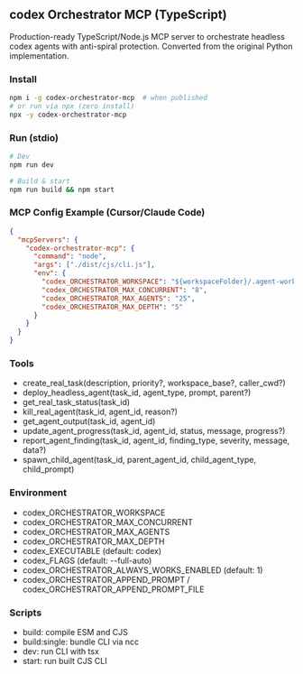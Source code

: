 ## codex Orchestrator MCP (TypeScript)

Production-ready TypeScript/Node.js MCP server to orchestrate headless codex agents with anti-spiral protection. Converted from the original Python implementation.

### Install

```bash
npm i -g codex-orchestrator-mcp  # when published
# or run via npx (zero install)
npx -y codex-orchestrator-mcp
```

### Run (stdio)

```bash
# Dev
npm run dev

# Build & start
npm run build && npm start
```

### MCP Config Example (Cursor/Claude Code)

```json
{
  "mcpServers": {
    "codex-orchestrator-mcp": {
      "command": "node",
      "args": ["./dist/cjs/cli.js"],
      "env": {
        "codex_ORCHESTRATOR_WORKSPACE": "${workspaceFolder}/.agent-workspace",
        "codex_ORCHESTRATOR_MAX_CONCURRENT": "8",
        "codex_ORCHESTRATOR_MAX_AGENTS": "25",
        "codex_ORCHESTRATOR_MAX_DEPTH": "5"
      }
    }
  }
}
```

### Tools

- create_real_task(description, priority?, workspace_base?, caller_cwd?)
- deploy_headless_agent(task_id, agent_type, prompt, parent?)
- get_real_task_status(task_id)
- kill_real_agent(task_id, agent_id, reason?)
- get_agent_output(task_id, agent_id)
- update_agent_progress(task_id, agent_id, status, message, progress?)
- report_agent_finding(task_id, agent_id, finding_type, severity, message, data?)
- spawn_child_agent(task_id, parent_agent_id, child_agent_type, child_prompt)

### Environment

- codex_ORCHESTRATOR_WORKSPACE
- codex_ORCHESTRATOR_MAX_CONCURRENT
- codex_ORCHESTRATOR_MAX_AGENTS
- codex_ORCHESTRATOR_MAX_DEPTH
- codex_EXECUTABLE (default: codex)
- codex_FLAGS (default: --full-auto)
- codex_ORCHESTRATOR_ALWAYS_WORKS_ENABLED (default: 1)
- codex_ORCHESTRATOR_APPEND_PROMPT / codex_ORCHESTRATOR_APPEND_PROMPT_FILE

### Scripts

- build: compile ESM and CJS
- build:single: bundle CLI via ncc
- dev: run CLI with tsx
- start: run built CJS CLI



